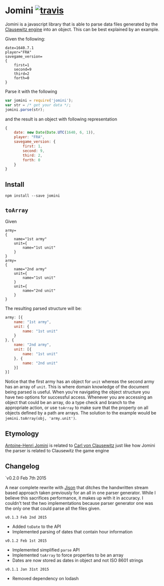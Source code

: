 # Jomini [![travis][travis-image]][travis-url]

[travis-image]: https://img.shields.io/travis/nickbabcock/jomini.svg?style=flat
[travis-url]: https://travis-ci.org/nickbabcock/jomini

Jomini is a javascript library that is able to parse data files generated by
the [Clausewitz engine][] into an object. This can be best explained by an
example.

Given the following:

```
date=1640.7.1
player="FRA"
savegame_version=
{
    first=1
    second=9
    third=2
    forth=0
}
```

Parse it with the following

```js
var jomini = require('jomini');
var str = /* get your data */;
jomini.parse(str);
```

and the result is an object with following representation

```js
{
    date: new Date(Date.UTC(1640, 6, 1)),
    player: "FRA",
    savegame_version: {
        first: 1,
        second: 9,
        third: 2,
        forth: 0
    }
}
```

## Install

```
npm install --save jomini
```

## `toArray`

Given

```
army=
{
    name="1st army"
    unit={
        name="1st unit"
    }
}
army=
{
    name="2nd army"
    unit={
        name="1st unit"
    }
    unit={
        name="2nd unit"
    }
}
```

The resulting parsed structure will be:

```js
army: [{
    name: "1st army",
    unit: {
        name: "1st unit"
    }
}, {
    name: "2nd army",
    unit: [{
        name: "1st unit"
    }, {
        name: "2nd unit"
    }]
}]
```

Notice that the first army has an object for `unit` whereas the second army
has an array of `unit`. This is where domain knowledge of the document being
parsed is useful. When you're navigating the object structure you have two
options for successful access. Whenever you are accessing an object that could
be an array, do a type check and branch to the appropriate action, or use
`toArray` to make sure that the property on all objects defined by a path
are arrays. The solution to the example would be `jemini.toArray(obj,
'army.unit')`.

## Etymology

[Antoine-Henri Jomini][Jomini] is related to [Carl von Clausewitz][Clausewitz]
just like how Jomini the parser is related to Clausewitz the game engine

## Changelog

`v0.2.0 Feb 7th 2015

A near complete rewrite with [Jison](http://zaach.github.io/jison/) that
ditches the handwritten stream based approach taken previously for an all in
one parser generator. While I believe this sacrifices performance, it makes up
with it in accuracy. I couldn't test the two implementations because parser
generator one was the only one that could parse all the files given.

`v0.1.3 Feb 2nd 2015`

- Added `toDate` to the API
- Implemented parsing of dates that contain hour information

`v0.1.2 Feb 1st 2015`

- Implemented simplified `parse` API
- Implemented `toArray` to force properties to be an array
- Dates are now stored as dates in object and not ISO 8601 strings

`v0.1.1 Jan 31st 2015`

- Removed dependency on lodash

[Clausewitz engine]: http://en.wikipedia.org/wiki/Paradox_Development_Studio#Clausewitz_Engine
[Clausewitz]: http://en.wikipedia.org/wiki/Carl_von_Clausewitz
[Jomini]: http://en.wikipedia.org/wiki/Antoine-Henri_Jomini
